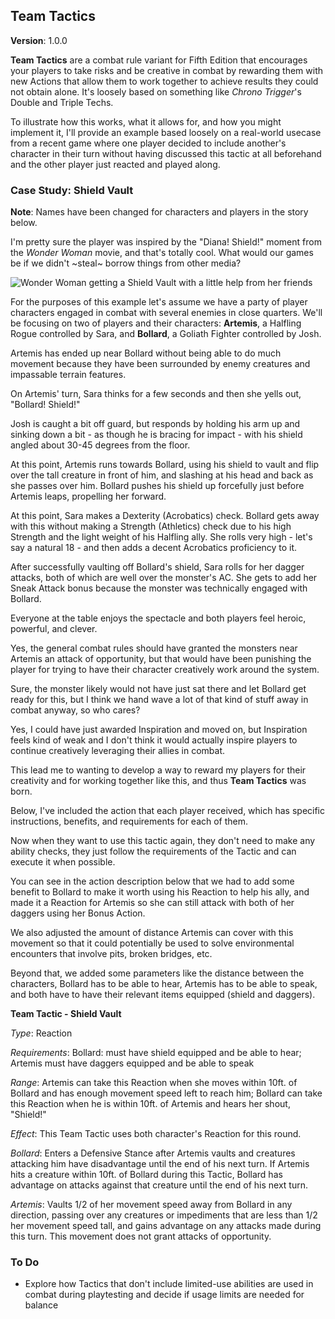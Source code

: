 ## Team Tactics

**Version**: 1.0.0

**Team Tactics** are a combat rule variant for Fifth Edition that encourages your players to take risks and be creative in combat by rewarding them with new Actions that allow them to work together to achieve results they could not obtain alone. It's loosely based on something like *Chrono Trigger*'s Double and Triple Techs.

To illustrate how this works, what it allows for, and how you might implement it, I'll provide an example based loosely on a real-world usecase from a recent game where one player decided to include another's character in their turn without having discussed this tactic at all beforehand and the other player just reacted and played along.

### Case Study: Shield Vault

**Note**:  Names have been changed for characters and players in the story below.

I'm pretty sure the player was inspired by the "Diana! Shield!" moment from the *Wonder Woman* movie, and that's totally cool. What would our games be if we didn't ~steal~ borrow things from other media?

![Wonder Woman getting a Shield Vault with a little help from her friends](https://78.media.tumblr.com/3ac4c7bdf2321fd51b3dfc24a7df3e3a/tumblr_owu7p14TQL1wuk912o1_500.gif)

For the purposes of this example let's assume we have a party of player characters engaged in combat with several enemies in close quarters. We'll be focusing on two of players and their characters:  **Artemis**, a Halfling Rogue controlled by Sara, and **Bollard**, a Goliath Fighter controlled by Josh.

Artemis has ended up near Bollard without being able to do much movement because they have been surrounded by enemy creatures and impassable terrain features.

On Artemis' turn, Sara thinks for a few seconds and then she yells out, "Bollard! Shield!"

Josh is caught a bit off guard, but responds by holding his arm up and sinking down a bit - as though he is bracing for impact - with his shield angled about 30-45 degrees from the floor.

At this point, Artemis runs towards Bollard, using his shield to vault and flip over the tall creature in front of him, and slashing at his head and back as she passes over him. Bollard pushes his shield up forcefully just before Artemis leaps, propelling her forward.

At this point, Sara makes a Dexterity (Acrobatics) check. Bollard gets away with this without making a Strength (Athletics) check due to his high Strength and the light weight of his Halfling ally. She rolls very high - let's say a natural 18 - and then adds a decent Acrobatics proficiency to it.

After successfully vaulting off Bollard's shield, Sara rolls for her dagger attacks, both of which are well over the monster's AC. She gets to add her Sneak Attack bonus because the monster was technically engaged with Bollard.

Everyone at the table enjoys the spectacle and both players feel heroic, powerful, and clever.

Yes, the general combat rules should have granted the monsters near Artemis an attack of opportunity, but that would have been punishing the player for trying to have their character creatively work around the system.

Sure, the monster likely would not have just sat there and let Bollard get ready for this, but I think we hand wave a lot of that kind of stuff away in combat anyway, so who cares?

Yes, I could have just awarded Inspiration and moved on, but Inspiration feels kind of weak and I don't think it would actually inspire players to continue creatively leveraging their allies in combat.

This lead me to wanting to develop a way to reward my players for their creativity and for working together like this, and thus **Team Tactics** was born.

Below, I've included the action that each player received, which has specific instructions, benefits, and requirements for each of them.

Now when they want to use this tactic again, they don't need to make any ability checks, they just follow the requirements of the Tactic and can execute it when possible.

You can see in the action description below that we had to add some benefit to Bollard to make it worth using his Reaction to help his ally, and made it a Reaction for Artemis so she can still attack with both of her daggers using her Bonus Action.

We also adjusted the amount of distance Artemis can cover with this movement so that it could potentially be used to solve environmental encounters that involve pits, broken bridges, etc.

Beyond that, we added some parameters like the distance between the characters, Bollard has to be able to hear, Artemis has to be able to speak, and both have to have their relevant items equipped (shield and daggers).

**Team Tactic - Shield Vault**

*Type*: Reaction

*Requirements*: Bollard: must have shield equipped and be able to hear; Artemis must have daggers equipped and be able to speak

*Range*: Artemis can take this Reaction when she moves within 10ft. of Bollard and has enough movement speed left to reach him; Bollard can take this Reaction when he is within 10ft. of Artemis and hears her shout, "Shield!"

*Effect*: This Team Tactic uses both character's Reaction for this round.

*Bollard*: Enters a Defensive Stance after Artemis vaults and creatures attacking him have disadvantage until the end of his next turn. If Artemis hits a creature within 10ft. of Bollard during this Tactic, Bollard has advantage on attacks against that creature until the end of his next turn.

*Artemis*: Vaults 1/2 of her movement speed away from Bollard in any direction, passing over any creatures or impediments that are less than 1/2 her movement speed tall, and gains advantage on any attacks made during this turn. This movement does not grant attacks of opportunity.

### To Do

- Explore how Tactics that don't include limited-use abilities are used in combat during playtesting and decide if usage limits are needed for balance